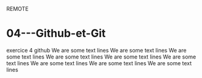 REMOTE
# 04---Github-et-Git
exercice 4 github
We are some text lines
We are some text lines 
We are some text lines 
We are some text lines 
We are some text lines 
We are some text lines 
We are some text lines 
We are some text lines 
We are some text lines 

